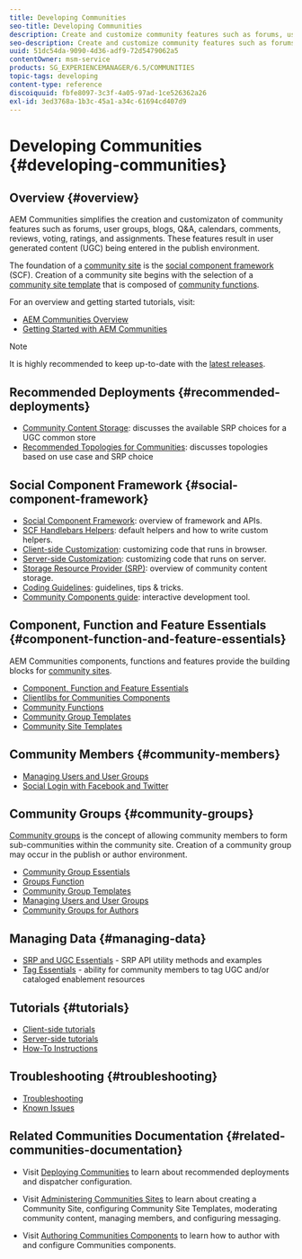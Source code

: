 ```yaml
---
title: Developing Communities
seo-title: Developing Communities
description: Create and customize community features such as forums, user groups, and more
seo-description: Create and customize community features such as forums, user groups, and more
uuid: 51dc54da-9090-4d36-adf9-72d5479062a5
contentOwner: msm-service
products: SG_EXPERIENCEMANAGER/6.5/COMMUNITIES
topic-tags: developing
content-type: reference
discoiquuid: fbfe8097-3c3f-4a05-97ad-1ce526362a26
exl-id: 3ed3768a-1b3c-45a1-a34c-61694cd407d9
---
```

# Developing Communities  {#developing-communities}

## Overview {#overview}

AEM Communities simplifies the creation and customizaton of community features such as forums, user groups, blogs, Q&A, calendars, comments, reviews, voting, ratings, and assignments. These features result in user generated content (UGC) being entered in the publish environment.

The foundation of a [community site](overview.md#communitiessites) is the [social component framework](scf.md) (SCF). Creation of a community site begins with the selection of a [community site template](sites-console.md) that is composed of [community functions](functions.md).

For an overview and getting started tutorials, visit:

* [AEM Communities Overview](overview.md)
* [Getting Started with AEM Communities](getting-started.md)

>[!NOTE]
> 
>It is highly recommended to keep up-to-date with the [latest releases](deploy-communities.md#latest-releases).

## Recommended Deployments {#recommended-deployments}

* [Community Content Storage](working-with-srp.md): discusses the available SRP choices for a UGC common store
* [Recommended Topologies for Communities](topologies.md): discusses topologies based on use case and SRP choice

## Social Component Framework {#social-component-framework}

* [Social Component Framework](scf.md): overview of framework and APIs.
* [SCF Handlebars Helpers](handlebars-helpers.md): default helpers and how to write custom helpers.
* [Client-side Customization](client-customize.md): customizing code that runs in browser.
* [Server-side Customization](server-customize.md): customizing code that runs on server.
* [Storage Resource Provider (SRP)](srp.md): overview of community content storage.
* [Coding Guidelines](code-guide.md): guidelines, tips & tricks.
* [Community Components guide](components-guide.md): interactive development tool.

## Component, Function and Feature Essentials {#component-function-and-feature-essentials}

AEM Communities components, functions and features provide the building blocks for [community sites](sites-console.md).

* [Component, Function and Feature Essentials](essentials.md)
* [Clientlibs for Communities Components](clientlibs.md)
* [Community Functions](functions.md)
* [Community Group Templates](tools-groups.md)
* [Community Site Templates](sites.md)

## Community Members {#community-members}

* [Managing Users and User Groups](users.md)
* [Social Login with Facebook and Twitter](social-login.md)

## Community Groups {#community-groups}

[Community groups](overview.md#communitygroups) is the concept of allowing community members to form sub-communities within the community site. Creation of a community group may occur in the publish or author environment.

* [Community Group Essentials](essentials-groups.md)
* [Groups Function](functions.md#groups-function)
* [Community Group Templates](tools-groups.md)
* [Managing Users and User Groups](users.md)
* [Community Groups for Authors](creating-groups.md)

## Managing Data {#managing-data}

* [SRP and UGC Essentials](srp-and-ugc.md) - SRP API utility methods and examples
* [Tag Essentials](tag.md) - ability for community members to tag UGC and/or cataloged enablement resources

## Tutorials {#tutorials}

* [Client-side tutorials](tutorials.md#client-side-customization)
* [Server-side tutorials](tutorials.md#server-side-customization)
* [How-To Instructions](tutorials.md#how-to-instructions)

## Troubleshooting {#troubleshooting}

* [Troubleshooting](troubleshooting.md)
* [Known Issues](/help/release-notes/release-notes.md)

## Related Communities Documentation {#related-communities-documentation}

* Visit [Deploying Communities](deploy-communities.md) to learn about recommended deployments and dispatcher configuration.

* Visit [Administering Communities Sites](administer-landing.md) to learn about creating a Community Site, configuring Community Site Templates, moderating community content, managing members, and configuring messaging.

* Visit [Authoring Communities Components](author-communities.md) to learn how to author with and configure Communities components.
